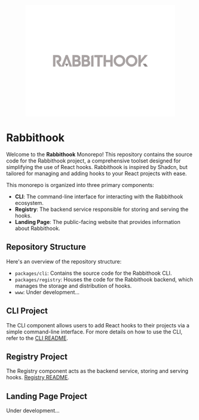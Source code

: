 <p align="center">
 <img align="center" src="https://raw.githubusercontent.com/lucamqf/rabbithook/main/apps/www/src/public/logo.svg" width="400" />
</p>

# Rabbithook

Welcome to the **Rabbithook** Monorepo! This repository contains the source code for the Rabbithook project, a comprehensive toolset designed for simplifying the use of React hooks. Rabbithook is inspired by Shadcn, but tailored for managing and adding hooks to your React projects with ease.

This monorepo is organized into three primary components:
- **CLI**: The command-line interface for interacting with the Rabbithook ecosystem.
- **Registry**: The backend service responsible for storing and serving the hooks.
- **Landing Page**: The public-facing website that provides information about Rabbithook.

## Repository Structure

Here's an overview of the repository structure:

- `packages/cli`: Contains the source code for the Rabbithook CLI.
- `packages/registry`: Houses the code for the Rabbithook backend, which manages the storage and distribution of hooks.
- `www`: Under development...

## CLI Project

The CLI component allows users to add React hooks to their projects via a simple command-line interface. For more details on how to use the CLI, refer to the [CLI README](./packages/cli/README.md).

## Registry Project

The Registry component acts as the backend service, storing and serving hooks. [Registry README](./packages/registry/README.md).

## Landing Page Project
Under development...
